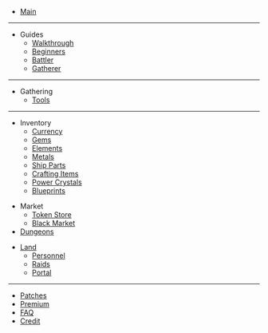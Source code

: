 <!-- docs/_sidebar.md -->

* [Main](/)

<hr>

* Guides
  * [Walkthrough](guides/walkthrough.md)
  * [Beginners](guides/beginners.md)
  * [Battler](guides/battler.md)
  * [Gatherer](guides/gatherer.md)

<!-- <hr> -->

<!-- * Battling  -->

<hr>

* Gathering
  * [Tools](gathering/tools.md)
<!-- * [Gathering Upgrade](gathering/gatheringupgrade.md) -->
<!-- * [Skill Shards](gathering/shards.md) -->



<hr>

* Inventory
  * [Currency](inventory/currency.md)
  * [Gems](inventory/gems.md)
  * [Elements](inventory/elements.md)
  * [Metals](inventory/metals.md)
  * [Ship Parts](inventory/ship-parts.md)
  * [Crafting Items](inventory/crafting-items.md)
  * [Power Crystals](inventory/power-crystals.md)
  * [Blueprints](inventory/blueprints.md)
<!--  * [Jewels](inventory/jewels.md) -->
* Market
  * [Token Store](market/tokenstore.md)
  * [Black Market](market/blackmarket.md)
* [Dungeons](dungeons.md)

<!-- * Crafting -->
<!-- * [Runecrafting](crafting/runecrafting.md) -->
<!-- * [Jewelcrafting](crafting/jewelcrafting.md) -->
<!-- * [Alchemy](crafting/alchemy.md) -->
<!-- * [Clans](clans.md) -->
* [Land](land.md)
  * [Personnel](land/personnel.md)
  * [Raids](land/raids.md)
  * [Portal](land/portal.md)

<hr>

* [Patches](patches.md)
* [Premium](premium.md)
* [FAQ](faq.md)
* [Credit](credit.md)
